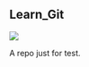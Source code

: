 ## Learn_Git

![](http://img.shields.io/badge/Tip-Just%20for%20test-blue.svg)

A repo just for test.